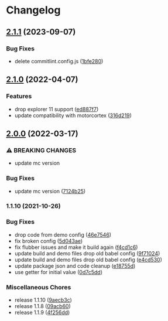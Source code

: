 # Changelog

## [2.1.1](https://github.com/donkeyclip/motorcortex-flubber/compare/v2.1.0...v2.1.1) (2023-09-07)


### Bug Fixes

* delete commitlint.config.js ([1bfe280](https://github.com/donkeyclip/motorcortex-flubber/commit/1bfe280d01611d37eb6b69c7a850e6c77b2ec3f0))

## [2.1.0](https://github.com/donkeyclip/motorcortex-flubber/compare/v2.0.0...v2.1.0) (2022-04-07)


### Features

* drop explorer 11 support ([ed887f7](https://github.com/donkeyclip/motorcortex-flubber/commit/ed887f782dd3a848827662705dddb18818847a67))
* update compatibility with motorcortex ([316d219](https://github.com/donkeyclip/motorcortex-flubber/commit/316d21952d3f3847a8b607c1658adae1240ac205))

## [2.0.0](https://www.github.com/donkeyclip/motorcortex-flubber/compare/v1.1.10...v2.0.0) (2022-03-17)


### ⚠ BREAKING CHANGES

* update mc version

### Bug Fixes

* update mc version ([7124b25](https://www.github.com/donkeyclip/motorcortex-flubber/commit/7124b2531bd0f304818ba52b4fc2e78ae95979fe))

### 1.1.10 (2021-10-26)


### Bug Fixes

* drop code from demo config ([46e7546](https://www.github.com/donkeyclip/motorcortex-flubber/commit/46e754669dbc509dc97071e93bf97a736ffe0ee9))
* fix broken config ([5d043ae](https://www.github.com/donkeyclip/motorcortex-flubber/commit/5d043ae91f880fa096b54a542dff53b1a8437403))
* fix flubber issues and make it build again ([f4cd1c6](https://www.github.com/donkeyclip/motorcortex-flubber/commit/f4cd1c6601875d92e6e65040b289f5b43585805a))
* update build and demo files drop old babel config ([9f71024](https://www.github.com/donkeyclip/motorcortex-flubber/commit/9f7102492a4283b4e01d9f256c34040ce0f3a263))
* update build and demo files drop old babel config ([e4cd530](https://www.github.com/donkeyclip/motorcortex-flubber/commit/e4cd53027e4e5f62d7abad8de87cae3c6af8bcd0))
* update package json and code cleanup ([e18755d](https://www.github.com/donkeyclip/motorcortex-flubber/commit/e18755d423609f3ac85b2ded4da24df808bbd9f1))
* use getter for initial value ([0d7c5dd](https://www.github.com/donkeyclip/motorcortex-flubber/commit/0d7c5dd24d9811d7f55a141e1f470939e0a22ad9))


### Miscellaneous Chores

* release 1.1.10 ([9aecb3c](https://www.github.com/donkeyclip/motorcortex-flubber/commit/9aecb3ccfc308e5d78c38f4b9a544e6fb943d5dd))
* release 1.1.8 ([09acb60](https://www.github.com/donkeyclip/motorcortex-flubber/commit/09acb60cd8d3dc36a8627849af39f0fae85e4c84))
* release 1.1.9 ([4f256dd](https://www.github.com/donkeyclip/motorcortex-flubber/commit/4f256dd86a29d73bee6253f47196fa0edc9b3e07))
